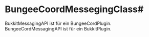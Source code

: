 # BungeeCoordMessegingClass#
BukkitMessagingAPI ist für ein BungeeCordPlugin.  
BungeeCordMessagingAPI ist für ein BukkitPlugin.
